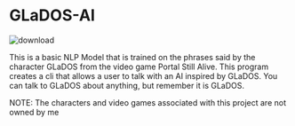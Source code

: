 # GLaDOS-AI
![download](https://user-images.githubusercontent.com/37513914/130372161-72e681ae-459c-4179-8587-4c8448d25acc.jpg?raw=true)

This is a basic NLP Model that is trained on the phrases said by the character GLaDOS from the video game Portal Still Alive. This program creates a cli that allows a user to talk with an AI inspired by GLaDOS. You can talk to GLaDOS about anything, but remember it is GLaDOS. 

NOTE: The characters and video games associated with this project are not owned by me
